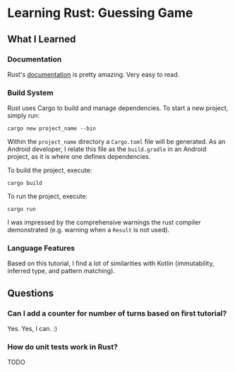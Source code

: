 # Learning Rust: Guessing Game

## What I Learned

### Documentation

Rust's [documentation](https://doc.rust-lang.org/book/first-edition/README.html) is pretty amazing. Very easy to read.

### Build System

Rust uses Cargo to build and manage dependencies. To start a new project, simply run:

```shell
cargo new project_name --bin
```

Within the `project_name` directory a `Cargo.toml` file will be generated. As an Android developer, I relate this file as the `build.gradle` in an Android project, as it is where one defines dependencies.

To build the project, execute:

```shell
cargo build
```

To run the project, execute:

```shell
cargo run
```

I was impressed by the comprehensive warnings the rust compiler demonstrated (e.g. warning when a `Result` is not used).

### Language Features

Based on this tutorial, I find a lot of similarities with Kotlin (immutability, inferred type, and pattern matching).

## Questions

### Can I add a counter for number of turns based on first tutorial?

Yes. Yes, I can. :)

### How do unit tests work in Rust?

TODO
